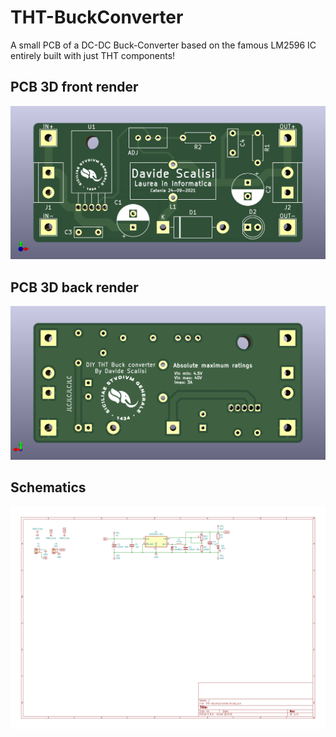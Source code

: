 # THT-BuckConverter
A small PCB of a DC-DC Buck-Converter based on the famous LM2596 IC entirely built with just THT components!

## PCB 3D front render
![Circuit](Screenshot/Front.png "Front")

## PCB 3D back render
![Circuit](Screenshot/Back.png "Back")

## Schematics
![Circuit](Screenshot/Circuit.png "Schematics")
